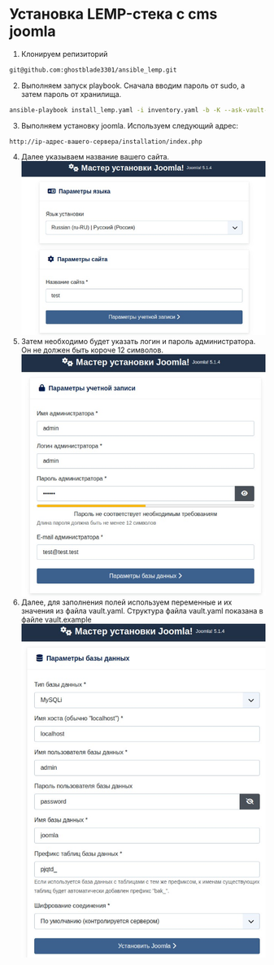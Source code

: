 # Установка LEMP-стека с cms joomla
1. Клонируем репизиторий
```bash
git@github.com:ghostblade3301/ansible_lemp.git
```
2. Выполняем запуск playbook. Сначала вводим пароль от sudo, а затем пароль от хранилища.
```bash
ansible-playbook install_lemp.yaml -i inventory.yaml -b -K --ask-vault-pass
```
3. Выполняем установку joomla. Используем следующий адрес:
```
http://ip-адрес-вашего-сервера/installation/index.php
```
4. Далее указываем название вашего сайта. 
![01](https://github.com/ghostblade3301/ansible_lemp/blob/main/screenshots/01.jpg)
5. Затем необходимо будет указать логин и пароль администратора. Он не должен быть короче 12 символов.
![02](https://github.com/ghostblade3301/ansible_lemp/blob/main/screenshots/02.jpg)
6. Далее, для заполнения полей используем переменные и их значения из файла vault.yaml.
Структура файла vault.yaml показана в файле vault.example
![03](https://github.com/ghostblade3301/ansible_lemp/blob/main/screenshots/03.jpg)